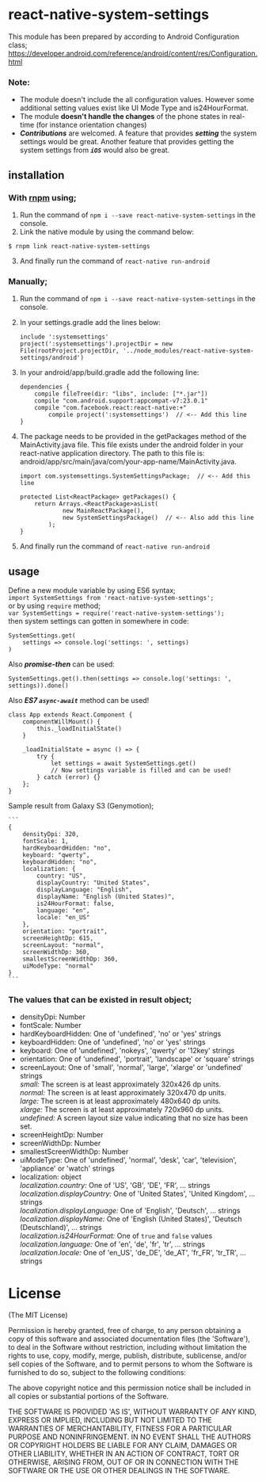 # react-native-system-settings

This module has been prepared by according to Android Configuration class;  https://developer.android.com/reference/android/content/res/Configuration.html

### Note:
  - The module doesn't include the all configuration values. However some additional setting values exist like UI Mode Type and is24HourFormat.
  - The module **doesn't handle the changes** of the phone states in real-time (for instance orientation changes)
  - ***Contributions*** are welcomed.
		A feature that provides ***setting*** the system settings would be great.
		Another feature that provides getting the system settings from ***`iOS`*** would also be great.

## installation

### With [rnpm](https://github.com/rnpm/rnpm) using;

1. Run the command of `npm i --save react-native-system-settings` in the console.
2. Link the native module by using the command below:

`$ rnpm link react-native-system-settings`

3. And finally run the command of `react-native run-android`

### Manually;

1. Run the command of `npm i --save react-native-system-settings` in the console.
2. In your settings.gradle add the lines below:

	```
	include ':systemsettings'
	project(':systemsettings').projectDir = new File(rootProject.projectDir, '../node_modules/react-native-system-settings/android')
	```

3. In your android/app/build.gradle add the following line:

	```
	dependencies {
	    compile fileTree(dir: "libs", include: ["*.jar"])
	    compile "com.android.support:appcompat-v7:23.0.1"
	    compile "com.facebook.react:react-native:+"
			compile project(':systemsettings')  // <-- Add this line
	}
	```

4. The package needs to be provided in the getPackages method of the MainActivity.java file. This file exists under the android folder in your react-native application directory. The path to this file is: android/app/src/main/java/com/your-app-name/MainActivity.java.

	```
	import com.systemsettings.SystemSettingsPackage;  // <-- Add this line

	protected List<ReactPackage> getPackages() {
	    return Arrays.<ReactPackage>asList(
	            new MainReactPackage(),
	            new SystemSettingsPackage()  // <-- Also add this line
			);
	}
	```
5. And finally run the command of `react-native run-android`





## usage

Define a new module variable by using ES6 syntax;<br>
`import SystemSettings from 'react-native-system-settings';`<br>
or by using `require` method;<br>
`var SystemSettings = require('react-native-system-settings');`<br>
then system settings can gotten in somewhere in code:<br>
```
SystemSettings.get(
	settings => console.log('settings: ', settings)
)
```
Also ***promise-then*** can be used:
```
SystemSettings.get().then(settings => console.log('settings: ', settings)).done()
```
Also ***ES7 `async-await`*** method can be used!
```
class App extends React.Component {
	componentWillMount() {
		this._loadInitialState()
	}
	
	_loadInitialState = async () => {
		try {
			let settings = await SystemSettings.get()
			// Now settings variable is filled and can be used!
		} catch (error) {}
	};
}
```


Sample result from Galaxy S3 (Genymotion);

	```
	{
		densityDpi: 320,
		fontScale: 1,
		hardKeyboardHidden: "no",
		keyboard: "qwerty",
		keyboardHidden: "no",
		localization: {
			country: "US",
			displayCountry: "United States",
			displayLanguage: "English",
			displayName: "English (United States)",
			is24HourFormat: false,
			language: "en",
			locale: "en_US"
		},
		orientation: "portrait",
		screenHeightDp: 615,
		screenLayout: "normal",
		screenWidthDp: 360,
		smallestScreenWidthDp: 360,
		uiModeType: "normal"
	}
	```

### The values that can be existed in result object;

- densityDpi: Number
- fontScale: Number
- hardKeyboardHidden: One of 'undefined', 'no' or 'yes' strings
- keyboardHidden: One of 'undefined', 'no' or 'yes' strings
- keyboard: One of 'undefined', 'nokeys', 'qwerty' or '12key' strings
- orientation: One of 'undefined', 'portrait', 'landscape' or 'square' strings
- screenLayout: One of 'small', 'normal', 'large', 'xlarge' or 'undefined' strings <br>
	*small:* The screen is at least approximately 320x426 dp units.<br>
	*normal:* The screen is at least approximately 320x470 dp units.<br>
	*large:* The screen is at least approximately 480x640 dp units.<br>
	*xlarge:* The screen is at least approximately 720x960 dp units.<br>
	*undefined:* A screen layout size value indicating that no size has been set.
- screenHeightDp: Number
- screenWidthDp: Number
- smallestScreenWidthDp: Number
- uiModeType: One of 'undefined', 'normal', 'desk', 'car', 'television', 'appliance' or 'watch' strings
- localization: object<br>
	*localization.country:* One of 'US', 'GB', 'DE', 'FR', ... strings <br>
	*localization.displayCountry:* One of 'United States', 'United Kingdom', ... strings <br>
	*localization.displayLanguage:* One of 'English', 'Deutsch', ... strings <br>
	*localization.displayName:*	 One of 'English (United States)', 'Deutsch (Deutschland)', ... strings <br>
	*localization.is24HourFormat:*	One of `true` and `false` values
	*localization.language:*	 One of 'en', 'de', 'fr', 'tr', ... strings <br>
	*localization.locale:*	 One of 'en_US', 'de_DE', 'de_AT', 'fr_FR', 'tr_TR', ... strings <br>

# License

(The MIT License)

Permission is hereby granted, free of charge, to any person obtaining a copy of this software and associated documentation files (the 'Software'), to deal in the Software without restriction, including without limitation the rights to use, copy, modify, merge, publish, distribute, sublicense, and/or sell copies of the Software, and to permit persons to whom the Software is furnished to do so, subject to the following conditions:

The above copyright notice and this permission notice shall be included in all copies or substantial portions of the Software.

THE SOFTWARE IS PROVIDED 'AS IS', WITHOUT WARRANTY OF ANY KIND, EXPRESS OR IMPLIED, INCLUDING BUT NOT LIMITED TO THE WARRANTIES OF MERCHANTABILITY, FITNESS FOR A PARTICULAR PURPOSE AND NONINFRINGEMENT. IN NO EVENT SHALL THE AUTHORS OR COPYRIGHT HOLDERS BE LIABLE FOR ANY CLAIM, DAMAGES OR OTHER LIABILITY, WHETHER IN AN ACTION OF CONTRACT, TORT OR OTHERWISE, ARISING FROM, OUT OF OR IN CONNECTION WITH THE SOFTWARE OR THE USE OR OTHER DEALINGS IN THE SOFTWARE.
